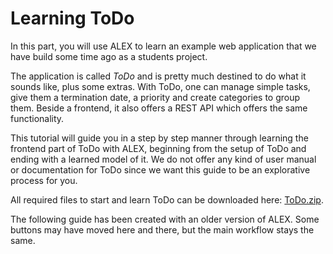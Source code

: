 # Learning ToDo

In this part, you will use ALEX to learn an example web application that we have build some time ago as a students project.

The application is called _ToDo_ and is pretty much destined to do what it sounds like, plus some extras. 
With ToDo, one can manage simple tasks, give them a termination date, a priority and create categories to group them. 
Beside a frontend, it also offers a REST API which offers the same functionality.

This tutorial will guide you in a step by step manner through learning the frontend part of ToDo with ALEX, beginning from the setup of ToDo and ending with a learned model of it. 
We do not offer any kind of user manual or documentation for ToDo since we want this guide to be an explorative process for you.

All required files to start and learn ToDo can be downloaded here: [ToDo.zip](../../../assets/files/ToDo.zip).

<div class="alert alert-info">
    The following guide has been created with an older version of ALEX.
    Some buttons may have moved here and there, but the main workflow stays the same.
</div>